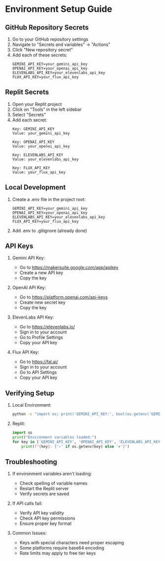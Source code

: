 # Environment Setup Guide

## GitHub Repository Secrets

1. Go to your GitHub repository settings
2. Navigate to "Secrets and variables" → "Actions"
3. Click "New repository secret"
4. Add each of these secrets:
   ```
   GEMINI_API_KEY=your_gemini_api_key
   OPENAI_API_KEY=your_openai_api_key
   ELEVENLABS_API_KEY=your_elevenlabs_api_key
   FLUX_API_KEY=your_flux_api_key
   ```

## Replit Secrets

1. Open your Replit project
2. Click on "Tools" in the left sidebar
3. Select "Secrets"
4. Add each secret:
   ```
   Key: GEMINI_API_KEY
   Value: your_gemini_api_key
   ```
   ```
   Key: OPENAI_API_KEY
   Value: your_openai_api_key
   ```
   ```
   Key: ELEVENLABS_API_KEY
   Value: your_elevenlabs_api_key
   ```
   ```
   Key: FLUX_API_KEY
   Value: your_flux_api_key
   ```

## Local Development

1. Create a .env file in the project root:
   ```env
   GEMINI_API_KEY=your_gemini_api_key
   OPENAI_API_KEY=your_openai_api_key
   ELEVENLABS_API_KEY=your_elevenlabs_api_key
   FLUX_API_KEY=your_flux_api_key
   ```
   
2. Add .env to .gitignore (already done)

## API Keys

1. Gemini API Key:
   - Go to https://makersuite.google.com/app/apikey
   - Create a new API key
   - Copy the key

2. OpenAI API Key:
   - Go to https://platform.openai.com/api-keys
   - Create new secret key
   - Copy the key

3. ElevenLabs API Key:
   - Go to https://elevenlabs.io/
   - Sign in to your account
   - Go to Profile Settings
   - Copy your API key

4. Flux API Key:
   - Go to https://fal.ai/
   - Sign in to your account
   - Go to API Settings
   - Copy your API key

## Verifying Setup

1. Local Environment:
   ```bash
   python -c "import os; print('GEMINI_API_KEY:', bool(os.getenv('GEMINI_API_KEY')))"
   ```

2. Replit:
   ```python
   import os
   print("Environment variables loaded:")
   for key in ['GEMINI_API_KEY', 'OPENAI_API_KEY', 'ELEVENLABS_API_KEY', 'FLUX_API_KEY']:
       print(f"{key}: {'✓' if os.getenv(key) else '✗'}")
   ```

## Troubleshooting

1. If environment variables aren't loading:
   - Check spelling of variable names
   - Restart the Replit server
   - Verify secrets are saved

2. If API calls fail:
   - Verify API key validity
   - Check API key permissions
   - Ensure proper key format

3. Common Issues:
   - Keys with special characters need proper escaping
   - Some platforms require base64 encoding
   - Rate limits may apply to free tier keys
